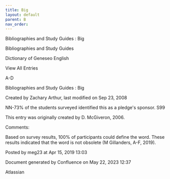 ```yaml
---
title: Big
layout: default
parent: B
nav_order:
---
```


Bibliographies and Study Guides : Big

Bibliographies and Study Guides

Dictionary of Geneseo English

View All Entries

A-D

Bibliographies and Study Guides : Big

Created by  Zachary Arthur, last modified on Sep 23, 2008

NN-73% of the students surveyed identified this as a pledge's sponsor. S99 

This entry was originally created by D. McGiveron, 2006.

Comments:

Based on survey results, 100% of participants could define the word. These results indicated that the word is not obsolete (M Gillanders, A-F, 2019).

Posted by meg23 at Apr 15, 2019 13:03

Document generated by Confluence on May 22, 2023 12:37

Atlassian

